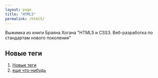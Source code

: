 ```yaml
---
layout: page
title: "HTML5"
permalink: /html5/
---
```


Выжимка из книги Браяна Хогана "HTML5 и CSS3. Веб-разработка по стандартам нового поколения"

##  Новые теги

 1. [Новые теги](/html5/index.html)
 2. [еще что-нибудь](/html5/er.html)
 
